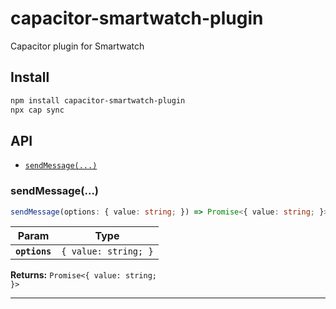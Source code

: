 # capacitor-smartwatch-plugin

Capacitor plugin for Smartwatch

## Install

```bash
npm install capacitor-smartwatch-plugin
npx cap sync
```

## API

<docgen-index>

* [`sendMessage(...)`](#sendmessage)

</docgen-index>

<docgen-api>
<!--Update the source file JSDoc comments and rerun docgen to update the docs below-->

### sendMessage(...)

```typescript
sendMessage(options: { value: string; }) => Promise<{ value: string; }>
```

| Param         | Type                            |
| ------------- | ------------------------------- |
| **`options`** | <code>{ value: string; }</code> |

**Returns:** <code>Promise&lt;{ value: string; }&gt;</code>

--------------------

</docgen-api>

